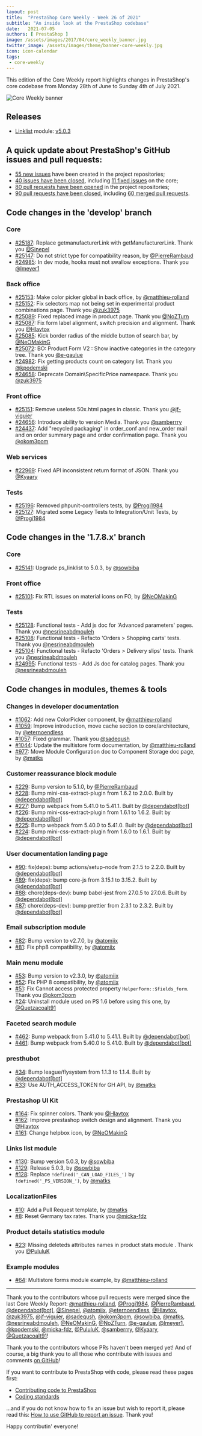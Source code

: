 ```yaml
---
layout: post
title:  "PrestaShop Core Weekly - Week 26 of 2021"
subtitle: "An inside look at the PrestaShop codebase"
date:   2021-07-05
authors: [ PrestaShop ]
image: /assets/images/2017/04/core_weekly_banner.jpg
twitter_image: /assets/images/theme/banner-core-weekly.jpg
icon: icon-calendar
tags:
 - core-weekly
---
```


This edition of the Core Weekly report highlights changes in PrestaShop's core codebase from Monday 28th of June to Sunday 4th of July 2021.

![Core Weekly banner](/assets/images/2018/12/banner-core-weekly.jpg)


## Releases

* [Linklist](https://github.com/PrestaShop/ps_linklist) module: [v5.0.3](https://github.com/PrestaShop/ps_linklist/releases/tag/v5.0.3)


## A quick update about PrestaShop's GitHub issues and pull requests:

- [55 new issues](https://github.com/search?q=org%3APrestaShop+is%3Apublic++-repo%3Aprestashop%2Fprestashop.github.io++is%3Aissue+created%3A2021-06-28..2021-07-04) have been created in the project repositories;
- [40 issues have been closed](https://github.com/search?q=org%3APrestaShop+is%3Apublic++-repo%3Aprestashop%2Fprestashop.github.io++is%3Aissue+closed%3A2021-06-28..2021-07-04), including [11 fixed issues](https://github.com/search?q=org%3APrestaShop+is%3Apublic++-repo%3Aprestashop%2Fprestashop.github.io++is%3Aissue+label%3Afixed+closed%3A2021-06-28..2021-07-04) on the core;
- [80 pull requests have been opened](https://github.com/search?q=org%3APrestaShop+is%3Apublic++-repo%3Aprestashop%2Fprestashop.github.io++is%3Apr+created%3A2021-06-28..2021-07-04) in the project repositories;
- [90 pull requests have been closed](https://github.com/search?q=org%3APrestaShop+is%3Apublic++-repo%3Aprestashop%2Fprestashop.github.io++is%3Apr+closed%3A2021-06-28..2021-07-04), including [60 merged pull requests](https://github.com/search?q=org%3APrestaShop+is%3Apublic++-repo%3Aprestashop%2Fprestashop.github.io++is%3Apr+merged%3A2021-06-28..2021-07-04).


## Code changes in the 'develop' branch


### Core
* [#25187](https://github.com/PrestaShop/PrestaShop/pull/25187): Replace getmanufacturerLink with getManufacturerLink. Thank you [@Sinepel](https://github.com/Sinepel)
* [#25147](https://github.com/PrestaShop/PrestaShop/pull/25147): Do not strict type for compatibility reason, by [@PierreRambaud](https://github.com/PierreRambaud)
* [#24985](https://github.com/PrestaShop/PrestaShop/pull/24985): In dev mode, hooks must not swallow exceptions. Thank you [@lmeyer1](https://github.com/lmeyer1)


### Back office
* [#25153](https://github.com/PrestaShop/PrestaShop/pull/25153): Make color picker global in back office, by [@matthieu-rolland](https://github.com/matthieu-rolland)
* [#25152](https://github.com/PrestaShop/PrestaShop/pull/25152): Fix selectors map not being set in experimental product combinations page. Thank you [@zuk3975](https://github.com/zuk3975)
* [#25089](https://github.com/PrestaShop/PrestaShop/pull/25089): Fixed replaced image in product page. Thank you [@NoZTurn](https://github.com/NoZTurn)
* [#25087](https://github.com/PrestaShop/PrestaShop/pull/25087): Fix form label alignment, switch precision and alignment. Thank you [@Hlavtox](https://github.com/Hlavtox)
* [#25085](https://github.com/PrestaShop/PrestaShop/pull/25085): Kick border radius of the middle button of search bar, by [@NeOMakinG](https://github.com/NeOMakinG)
* [#25072](https://github.com/PrestaShop/PrestaShop/pull/25072): BO: Product Form V2 : Show inactive categories in the category tree. Thank you [@e-gaulue](https://github.com/e-gaulue)
* [#24982](https://github.com/PrestaShop/PrestaShop/pull/24982): Fix getting products count on category list. Thank you [@kpodemski](https://github.com/kpodemski)
* [#24658](https://github.com/PrestaShop/PrestaShop/pull/24658): Deprecate Domain\SpecificPrice namespace. Thank you [@zuk3975](https://github.com/zuk3975)


### Front office
* [#25151](https://github.com/PrestaShop/PrestaShop/pull/25151): Remove useless 50x.html pages in classic. Thank you [@jf-viguier](https://github.com/jf-viguier)
* [#24656](https://github.com/PrestaShop/PrestaShop/pull/24656): Introduce ability to version Media. Thank you [@samberrry](https://github.com/samberrry)
* [#24437](https://github.com/PrestaShop/PrestaShop/pull/24437): Add "recycled packaging" in order_conf and new_order mail and on order summary page and order confirmation page. Thank you [@okom3pom](https://github.com/okom3pom)


### Web services
* [#22969](https://github.com/PrestaShop/PrestaShop/pull/22969): Fixed API inconsistent return format of JSON. Thank you [@Kyaary](https://github.com/Kyaary)


### Tests
* [#25196](https://github.com/PrestaShop/PrestaShop/pull/25196): Removed phpunit-controllers tests, by [@Progi1984](https://github.com/Progi1984)
* [#25127](https://github.com/PrestaShop/PrestaShop/pull/25127): Migrated some Legacy Tests to Integration/Unit Tests, by [@Progi1984](https://github.com/Progi1984)


## Code changes in the '1.7.8.x' branch


### Core
* [#25141](https://github.com/PrestaShop/PrestaShop/pull/25141): Upgrade ps_linklist to 5.0.3, by [@sowbiba](https://github.com/sowbiba)


### Front office
* [#25101](https://github.com/PrestaShop/PrestaShop/pull/25101): Fix RTL issues on material icons on FO, by [@NeOMakinG](https://github.com/NeOMakinG)


### Tests
* [#25128](https://github.com/PrestaShop/PrestaShop/pull/25128): Functional tests - Add js doc for 'Advanced parameters' pages. Thank you [@nesrineabdmouleh](https://github.com/nesrineabdmouleh)
* [#25108](https://github.com/PrestaShop/PrestaShop/pull/25108): Functional tests - Refacto 'Orders > Shopping carts' tests. Thank you [@nesrineabdmouleh](https://github.com/nesrineabdmouleh)
* [#25104](https://github.com/PrestaShop/PrestaShop/pull/25104): Functional tests - Refacto 'Orders > Delivery slips' tests. Thank you [@nesrineabdmouleh](https://github.com/nesrineabdmouleh)
* [#24995](https://github.com/PrestaShop/PrestaShop/pull/24995): Functional tests - Add Js doc for catalog pages. Thank you [@nesrineabdmouleh](https://github.com/nesrineabdmouleh)


## Code changes in modules, themes & tools


### Changes in developer documentation
* [#1062](https://github.com/PrestaShop/docs/pull/1062): Add new ColorPicker component, by [@matthieu-rolland](https://github.com/matthieu-rolland)
* [#1059](https://github.com/PrestaShop/docs/pull/1059): Improve introduction, move cache section to core/architecture, by [@eternoendless](https://github.com/eternoendless)
* [#1057](https://github.com/PrestaShop/docs/pull/1057): Fixed grammar. Thank you [@sadeqush](https://github.com/sadeqush)
* [#1044](https://github.com/PrestaShop/docs/pull/1044): Update the multistore form documentation, by [@matthieu-rolland](https://github.com/matthieu-rolland)
* [#977](https://github.com/PrestaShop/docs/pull/977): Move Module Configuration doc to Component Storage doc page, by [@matks](https://github.com/matks)


### Customer reassurance block module
* [#229](https://github.com/PrestaShop/blockreassurance/pull/229): Bump version to 5.1.0, by [@PierreRambaud](https://github.com/PierreRambaud)
* [#228](https://github.com/PrestaShop/blockreassurance/pull/228): Bump mini-css-extract-plugin from 1.6.2 to 2.0.0. Built by [@dependabot[bot]](https://github.com/apps/dependabot)
* [#227](https://github.com/PrestaShop/blockreassurance/pull/227): Bump webpack from 5.41.0 to 5.41.1. Built by [@dependabot[bot]](https://github.com/apps/dependabot)
* [#226](https://github.com/PrestaShop/blockreassurance/pull/226): Bump mini-css-extract-plugin from 1.6.1 to 1.6.2. Built by [@dependabot[bot]](https://github.com/apps/dependabot)
* [#225](https://github.com/PrestaShop/blockreassurance/pull/225): Bump webpack from 5.40.0 to 5.41.0. Built by [@dependabot[bot]](https://github.com/apps/dependabot)
* [#224](https://github.com/PrestaShop/blockreassurance/pull/224): Bump mini-css-extract-plugin from 1.6.0 to 1.6.1. Built by [@dependabot[bot]](https://github.com/apps/dependabot)


### User documentation landing page
* [#90](https://github.com/PrestaShop/user-documentation-landing/pull/90): fix(deps): bump actions/setup-node from 2.1.5 to 2.2.0. Built by [@dependabot[bot]](https://github.com/apps/dependabot)
* [#89](https://github.com/PrestaShop/user-documentation-landing/pull/89): fix(deps): bump core-js from 3.15.1 to 3.15.2. Built by [@dependabot[bot]](https://github.com/apps/dependabot)
* [#88](https://github.com/PrestaShop/user-documentation-landing/pull/88): chore(deps-dev): bump babel-jest from 27.0.5 to 27.0.6. Built by [@dependabot[bot]](https://github.com/apps/dependabot)
* [#87](https://github.com/PrestaShop/user-documentation-landing/pull/87): chore(deps-dev): bump prettier from 2.3.1 to 2.3.2. Built by [@dependabot[bot]](https://github.com/apps/dependabot)


### Email subscription module
* [#82](https://github.com/PrestaShop/ps_emailsubscription/pull/82): Bump version to v2.7.0, by [@atomiix](https://github.com/atomiix)
* [#81](https://github.com/PrestaShop/ps_emailsubscription/pull/81): Fix php8 compatibility, by [@atomiix](https://github.com/atomiix)


### Main menu module
* [#53](https://github.com/PrestaShop/ps_mainmenu/pull/53): Bump version to v2.3.0, by [@atomiix](https://github.com/atomiix)
* [#52](https://github.com/PrestaShop/ps_mainmenu/pull/52): Fix PHP 8 compatibility, by [@atomiix](https://github.com/atomiix)
* [#51](https://github.com/PrestaShop/ps_mainmenu/pull/51): Fix Cannot access protected property `HelperForm::$fields_form`. Thank you [@okom3pom](https://github.com/okom3pom)
* [#24](https://github.com/PrestaShop/ps_mainmenu/pull/24): Uninstall module used on PS 1.6 before using this one, by [@Quetzacoalt91](https://github.com/Quetzacoalt91)


### Faceted search module
* [#462](https://github.com/PrestaShop/ps_facetedsearch/pull/462): Bump webpack from 5.41.0 to 5.41.1. Built by [@dependabot[bot]](https://github.com/apps/dependabot)
* [#461](https://github.com/PrestaShop/ps_facetedsearch/pull/461): Bump webpack from 5.40.0 to 5.41.0. Built by [@dependabot[bot]](https://github.com/apps/dependabot)


### presthubot
* [#34](https://github.com/PrestaShop/presthubot/pull/34): Bump league/flysystem from 1.1.3 to 1.1.4. Built by [@dependabot[bot]](https://github.com/apps/dependabot)
* [#33](https://github.com/PrestaShop/presthubot/pull/33): Use AUTH_ACCESS_TOKEN for GH API, by [@matks](https://github.com/matks)


### Prestashop UI Kit
* [#164](https://github.com/PrestaShop/prestashop-ui-kit/pull/164): Fix spinner colors. Thank you [@Hlavtox](https://github.com/Hlavtox)
* [#162](https://github.com/PrestaShop/prestashop-ui-kit/pull/162): Improve prestashop switch design and alignment. Thank you [@Hlavtox](https://github.com/Hlavtox)
* [#161](https://github.com/PrestaShop/prestashop-ui-kit/pull/161): Change helpbox icon, by [@NeOMakinG](https://github.com/NeOMakinG)


### Links list module
* [#130](https://github.com/PrestaShop/ps_linklist/pull/130): Bump version 5.0.3, by [@sowbiba](https://github.com/sowbiba)
* [#129](https://github.com/PrestaShop/ps_linklist/pull/129): Release 5.0.3, by [@sowbiba](https://github.com/sowbiba)
* [#128](https://github.com/PrestaShop/ps_linklist/pull/128): Replace `!defined('_CAN_LOAD_FILES_')` by `!defined('_PS_VERSION_')`, by [@matks](https://github.com/matks)


### LocalizationFiles
* [#10](https://github.com/PrestaShop/LocalizationFiles/pull/10): Add a Pull Request template, by [@matks](https://github.com/matks)
* [#8](https://github.com/PrestaShop/LocalizationFiles/pull/8): Reset Germany tax rates. Thank you [@micka-fdz](https://github.com/micka-fdz)


### Product details statistics module
* [#23](https://github.com/PrestaShop/statsproduct/pull/23): Missing deleteds attributes names in product stats module . Thank you [@PululuK](https://github.com/PululuK)


### Example modules
* [#64](https://github.com/PrestaShop/example-modules/pull/64): Multistore forms module example, by [@matthieu-rolland](https://github.com/matthieu-rolland)


<hr />

Thank you to the contributors whose pull requests were merged since the last Core Weekly Report: [@matthieu-rolland](https://github.com/matthieu-rolland), [@Progi1984](https://github.com/Progi1984), [@PierreRambaud](https://github.com/PierreRambaud), [@dependabot[bot]](https://github.com/apps/dependabot), [@Sinepel](https://github.com/Sinepel), [@atomiix](https://github.com/atomiix), [@eternoendless](https://github.com/eternoendless), [@Hlavtox](https://github.com/Hlavtox), [@zuk3975](https://github.com/zuk3975), [@jf-viguier](https://github.com/jf-viguier), [@sadeqush](https://github.com/sadeqush), [@okom3pom](https://github.com/okom3pom), [@sowbiba](https://github.com/sowbiba), [@matks](https://github.com/matks), [@nesrineabdmouleh](https://github.com/nesrineabdmouleh), [@NeOMakinG](https://github.com/NeOMakinG), [@NoZTurn](https://github.com/NoZTurn), [@e-gaulue](https://github.com/e-gaulue), [@lmeyer1](https://github.com/lmeyer1), [@kpodemski](https://github.com/kpodemski), [@micka-fdz](https://github.com/micka-fdz), [@PululuK](https://github.com/PululuK), [@samberrry](https://github.com/samberrry), [@Kyaary](https://github.com/Kyaary), [@Quetzacoalt91](https://github.com/Quetzacoalt91)!

Thank you to the contributors whose PRs haven't been merged yet! And of course, a big thank you to all those who contribute with issues and comments [on GitHub](https://github.com/PrestaShop/PrestaShop)!

If you want to contribute to PrestaShop with code, please read these pages first:

 * [Contributing code to PrestaShop](https://devdocs.prestashop.com/1.7/contribute/contribution-guidelines/)
 * [Coding standards](https://devdocs.prestashop.com/1.7/development/coding-standards/)

...and if you do not know how to fix an issue but wish to report it, please read this: [How to use GitHub to report an issue](https://devdocs.prestashop.com/1.7/contribute/contribute-reporting-issues/). Thank you!

Happy contributin' everyone!
